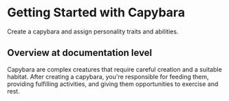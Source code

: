 # Getting Started with Capybara

Create a capybara and assign personality traits and abilities.

## Overview at documentation level

Capybara are complex creatures that require careful creation and a suitable habitat. After creating a capybara, you're responsible for feeding them, providing fulfilling activities, and giving them opportunities to exercise and rest.

<!-- Copyright (c) 2022 Apple Inc and the Swift Project authors. All Rights Reserved. -->
